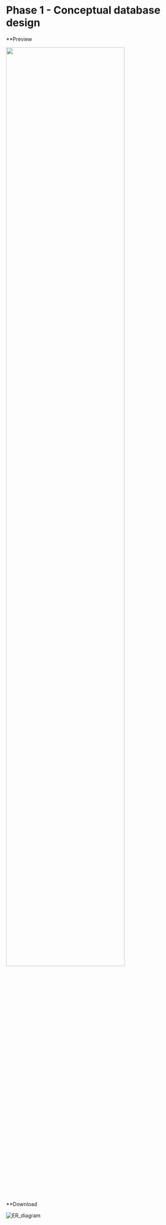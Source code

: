 # Phase 1 - Conceptual database design

**Preview

<img width="80%" src="https://user-images.githubusercontent.com/33113480/140756323-dfc6419c-bfbe-427b-bec1-b99f0944e6fc.jpg"/>

**Download 

![ER_diagram](https://user-images.githubusercontent.com/33113480/140756323-dfc6419c-bfbe-427b-bec1-b99f0944e6fc.jpg)
